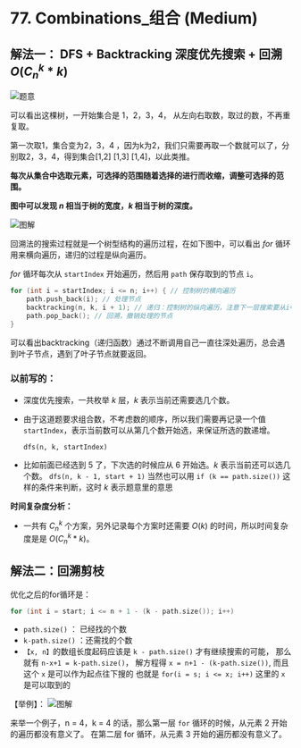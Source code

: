 # 77. Combinations_组合 (Medium)

## 解法一： DFS + Backtracking 深度优先搜索 + 回溯  $O(C_{n}^{k} * k)$

![题意](https://code-thinking-1253855093.file.myqcloud.com/pics/20201123195223940.png)

可以看出这棵树，一开始集合是 1，2，3，4， 从左向右取数，取过的数，不再重复取。

第一次取1，集合变为2，3，4 ，因为k为2，我们只需要再取一个数就可以了，分别取2，3，4，得到集合[1,2] [1,3] [1,4]，以此类推。

**每次从集合中选取元素，可选择的范围随着选择的进行而收缩，调整可选择的范围。**

**图中可以发现 $n$ 相当于树的宽度，$k$ 相当于树的深度。**



![图解](https://code-thinking-1253855093.file.myqcloud.com/pics/20210130173631174.png)

回溯法的搜索过程就是一个树型结构的遍历过程，在如下图中，可以看出 $for$ 循环用来横向遍历，递归的过程是纵向遍历。

$for$ 循环每次从 `startIndex` 开始遍历，然后用 `path` 保存取到的节点 `i`。

```cpp
for (int i = startIndex; i <= n; i++) { // 控制树的横向遍历
    path.push_back(i); // 处理节点
    backtracking(n, k, i + 1); // 递归：控制树的纵向遍历，注意下一层搜索要从i+1开始
    path.pop_back(); // 回溯，撤销处理的节点
}
```

可以看出backtracking（递归函数）通过不断调用自己一直往深处遍历，总会遇到叶子节点，遇到了叶子节点就要返回。


### 以前写的：

- 深度优先搜索，一共枚举 $k$ 层，$k$ 表示当前还需要选几个数。

- 由于这道题要求组合数，不考虑数的顺序，所以我们需要再记录一个值 `startIndex`，表示当前数可以从第几个数开始选，来保证所选的数递增。

    `dfs(n, k, startIndex)`
- 比如前面已经选到 $5$ 了，下次选的时候应从 $6$ 开始选。$k$ 表示当前还可以选几个数。
    `dfs(n, k - 1, start + 1)`
当然也可以用 `if (k == path.size())` 这样的条件来判断，这时 $k$ 表示题意里的意思


**时间复杂度分析：**

- 一共有 $C_{n}^{k}$ 个方案，另外记录每个方案时还需要  $O(k)$ 的时间，所以时间复杂度是是 $O(C_{n}^{k} * k)$。


## 解法二：回溯剪枝

优化之后的for循环是：
```cpp
for (int i = start; i <= n + 1 - (k - path.size()); i++)
```

- `path.size()` ： 已经找的个数
- `k-path.size()` ：还需找的个数
- `【x, n】`的数组长度起码应该是 `k - path.size()` 才有继续搜索的可能， 那么就有 `n-x+1 = k-path.size()`， 解方程得 `x = n+1 - (k-path.size())`, 而且这个 `x` 是可以作为起点往下搜的 也就是 `for(i = s; i <= x; i++)` 这里的 `x` 是可以取到的

【举例】：
![图解](https://code-thinking-1253855093.file.myqcloud.com/pics/20210130194335207.png)

来举一个例子，n = 4，k = 4 的话，那么第一层 `for` 循环的时候，从元素 2 开始的遍历都没有意义了。 在第二层 for 循环，从元素 3 开始的遍历都没有意义了。